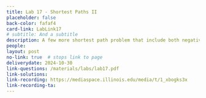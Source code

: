```yaml
---
title: Lab 17 - Shortest Paths II 
placeholder: false
back-color: fafaf4
card-link: LabLink17
# subtitle: And a subtitle
description: A few more shortest path problem that include both negative edges and cycles potentially requiring algorithms other than Djikstra's.
people:
layout: post
no-link: true  # stops link to page 
deliverydate: 2024-10-30
link-questions: /materials/labs/lab17.pdf
link-solutions: 
link-recording: https://mediaspace.illinois.edu/media/t/1_xbogks3x
link-recording-ta:
---
```










